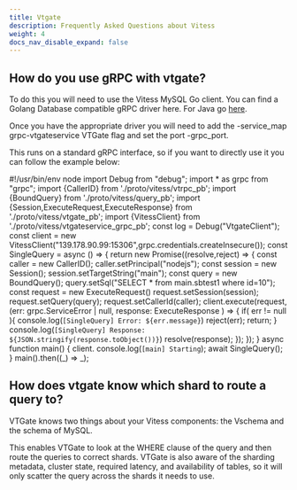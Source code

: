 ```yaml
---
title: Vtgate
description: Frequently Asked Questions about Vitess
weight: 4
docs_nav_disable_expand: false
---
```


## How do you use gRPC with vtgate?

To do this you will need to use the Vitess MySQL Go client. You can find a Golang Database compatible gRPC driver here. For Java go [here](https://github.com/vitessio/vitess/tree/master/java).

Once you have the appropriate driver you will need to add the -service_map grpc-vtgateservice VTGate flag and set the port -grpc_port.

This runs on a standard gRPC interface, so if you want to directly use it you can follow the example below:

#!/usr/bin/env node
import Debug from "debug";
import * as grpc from "grpc";
import {CallerID} from './proto/vitess/vtrpc_pb';
import {BoundQuery} from './proto/vitess/query_pb';
import {Session,ExecuteRequest,ExecuteResponse} from './proto/vitess/vtgate_pb';
import {VitessClient} from  './proto/vitess/vtgateservice_grpc_pb';
const log = Debug("VtgateClient");
const client = new VitessClient("139.178.90.99:15306",grpc.credentials.createInsecure());
const SingleQuery = async () => {
   return new Promise((resolve,reject) => {
       const caller = new CallerID();
       caller.setPrincipal("nodejs");
       const session = new Session();
       session.setTargetString("main");
       const query = new BoundQuery();
       query.setSql("SELECT * from main.sbtest1 where id=10");
       const request = new ExecuteRequest()
       request.setSession(session);
       request.setQuery(query);
       request.setCallerId(caller);
       client.execute(request, (err: grpc.ServiceError | null, response: ExecuteResponse ) => {
           if( err != null ){
               console.log(`[SingleQuery] Error: ${err.message}`)
               reject(err); return;
           }
           console.log(`[SingleQuery] Response: ${JSON.stringify(response.toObject())}`)
           resolve(response);
       });
   });
}
async function main() {
   client.
   console.log(`[main] Starting`);
   await SingleQuery();
}
main().then((_) => _);

## How does vtgate know which shard to route a query to?

VTGate knows two things about your Vitess components: the Vschema and the schema of MySQL. 

This enables VTGate to look at the WHERE clause of the query and then route the queries to correct shards. VTGate is also aware of the sharding metadata, cluster state, required latency, and availability of tables, so it will only scatter the query across the shards it needs to use.